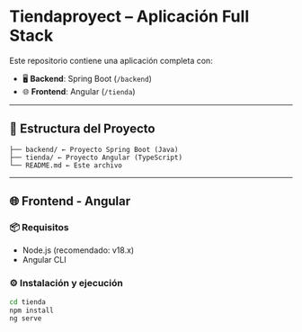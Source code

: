 # Tiendaproyect – Aplicación Full Stack

Este repositorio contiene una aplicación completa con:

- 🖥️ **Backend**: Spring Boot (`/backend`)
- 🌐 **Frontend**: Angular (`/tienda`)

---

## 📁 Estructura del Proyecto
```tiendaproyect/
├── backend/ ← Proyecto Spring Boot (Java)
├── tienda/ ← Proyecto Angular (TypeScript)
└── README.md ← Este archivo
```
---

## 🌐 Frontend - Angular

### 📦 Requisitos

- Node.js (recomendado: v18.x)
- Angular CLI

### ⚙️ Instalación y ejecución

```bash
cd tienda
npm install
ng serve
